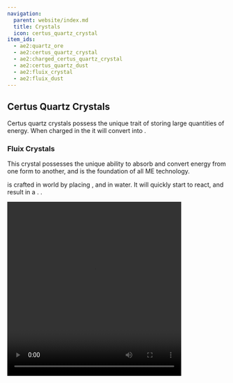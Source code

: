 ```yaml
---
navigation:
  parent: website/index.md
  title: Crystals
  icon: certus_quartz_crystal
item_ids:
  - ae2:quartz_ore
  - ae2:certus_quartz_crystal
  - ae2:charged_certus_quartz_crystal
  - ae2:certus_quartz_dust
  - ae2:fluix_crystal
  - ae2:fluix_dust
---
```


## Certus Quartz Crystals

Certus quartz crystals possess the unique trait of storing large quantities of energy.
When charged in the <ItemLink id="charger"/> it will convert
into <ItemLink id="charged_certus_quartz_crystal"/>.

### Fluix Crystals

This crystal possesses the unique ability to absorb and convert energy from one
form to another, and is the foundation of all ME technology.

<ItemLink id="fluix_crystal" /> is crafted in world by placing <ItemLink id="charged_certus_quartz_crystal" />
, <ItemLink id="minecraft:quartz" />
and <ItemLink id="minecraft:redstone" /> in water. It will quickly start to react,
and result in a <ItemLink id="fluix_crystal" />. .

<div>
  <video
    src="/videos/fluix_crafting.mp4"
    width="400"
    height="400"
    controls
  ></video>
</div>
